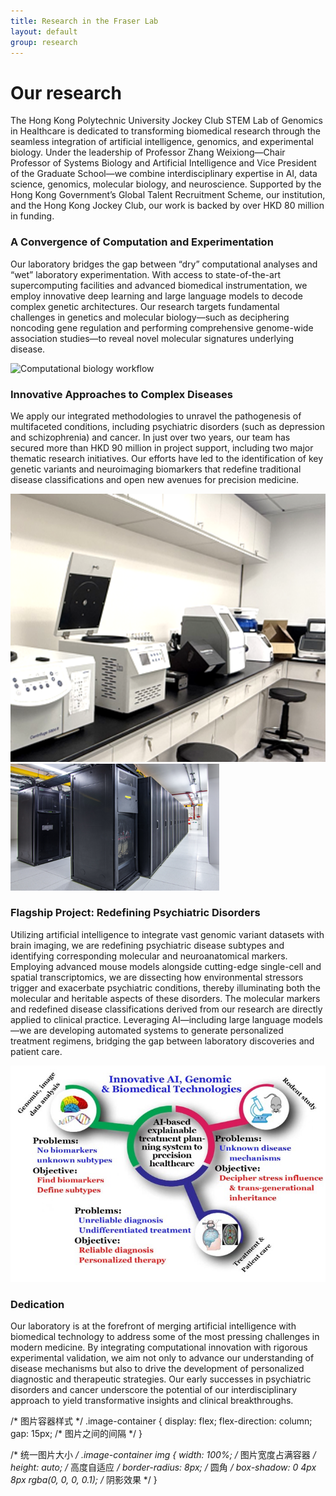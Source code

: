 ```yaml
---
title: Research in the Fraser Lab
layout: default
group: research
---
```


<div class="row">

# Our research
The Hong Kong Polytechnic University Jockey Club STEM Lab of Genomics in Healthcare is dedicated to transforming biomedical research through the seamless integration of artificial intelligence, genomics, and experimental biology. Under the leadership of Professor Zhang Weixiong—Chair Professor of Systems Biology and Artificial Intelligence and Vice President of the Graduate School—we combine interdisciplinary expertise in AI, data science, genomics, molecular biology, and neuroscience. Supported by the Hong Kong Government’s Global Talent Recruitment Scheme, our institution, and the Hong Kong Jockey Club, our work is backed by over HKD 80 million in funding.

</div>

<!-- 第一部分：计算与实验 -->
<div class="row mt-5">
  <div class="col-md-8">
    <h3>A Convergence of Computation and Experimentation</h3>
    <p>
      Our laboratory bridges the gap between “dry” computational analyses and “wet” laboratory experimentation. With access to state-of-the-art supercomputing facilities and advanced biomedical instrumentation, we employ innovative deep learning and large language models to decode complex genetic architectures. Our research targets fundamental challenges in genetics and molecular biology—such as deciphering noncoding gene regulation and performing comprehensive genome-wide association studies—to reveal novel molecular signatures underlying disease.
    </p>
  </div>
  <div class="col-md-4">
    <div class="image-container">
      <img class="img-fluid mb-3" src="/static/img/research/bio1.png" alt="Computational biology workflow">
    </div>
  </div>
</div>

<!-- 第二部分：复杂疾病研究 -->
<div class="row mt-5">
  <div class="col-md-8">
    <h3>Innovative Approaches to Complex Diseases</h3>
    <p>
      We apply our integrated methodologies to unravel the pathogenesis of multifaceted conditions, including psychiatric disorders (such as depression and schizophrenia) and cancer. In just over two years, our team has secured more than HKD 90 million in project support, including two major thematic research initiatives. Our efforts have led to the identification of key genetic variants and neuroimaging biomarkers that redefine traditional disease classifications and open new avenues for precision medicine.
    </p>
  </div>
  <div class="col-md-4">
    <div class="image-container">
      <img class="img-fluid mb-3" src="/static/img/research/bio2.png" alt="Cancer research visualization">
      <img class="img-fluid mb-3" src="/static/img/research/gpu.png" alt="High-performance computing">
    </div>
  </div>
</div>

<!-- 第三部分：旗舰项目 -->
<div class="row mt-5">
  <div class="col-md-8">
    <h3>Flagship Project: Redefining Psychiatric Disorders</h3>
    <p>
      Utilizing artificial intelligence to integrate vast genomic variant datasets with brain imaging, we are redefining psychiatric disease subtypes and identifying corresponding molecular and neuroanatomical markers.
      Employing advanced mouse models alongside cutting-edge single-cell and spatial transcriptomics, we are dissecting how environmental stressors trigger and exacerbate psychiatric conditions, thereby illuminating both the molecular and heritable aspects of these disorders.
      The molecular markers and redefined disease classifications derived from our research are directly applied to clinical practice. Leveraging AI—including large language models—we are developing automated systems to generate personalized treatment regimens, bridging the gap between laboratory discoveries and patient care.
    </p>
  </div>
  <div class="col-md-4">
    <div class="image-container">
      <img class="img-fluid mb-3" src="/static/img/research/summary.jpg" alt="Project summary infographic">
    </div>
  </div>
</div>

<!-- 第四部分：承诺 -->
<div class="row mt-5">
  <div class="col-md-8">
    <h3>Dedication</h3>
    <p>
      Our laboratory is at the forefront of merging artificial intelligence with biomedical technology to address some of the most pressing challenges in modern medicine. By integrating computational innovation with rigorous experimental validation, we aim not only to advance our understanding of disease mechanisms but also to drive the development of personalized diagnostic and therapeutic strategies. Our early successes in psychiatric disorders and cancer underscore the potential of our interdisciplinary approach to yield transformative insights and clinical breakthroughs.
    </p>
  </div>
  <div class="col-md-4">
    <!-- 如果需要，可以在这里添加额外的图片 -->
  </div>
</div>
/* 图片容器样式 */
.image-container {
  display: flex;
  flex-direction: column;
  gap: 15px; /* 图片之间的间隔 */
}

/* 统一图片大小 */
.image-container img {
  width: 100%; /* 图片宽度占满容器 */
  height: auto; /* 高度自适应 */
  border-radius: 8px; /* 圆角 */
  box-shadow: 0 4px 8px rgba(0, 0, 0, 0.1); /* 阴影效果 */
}

